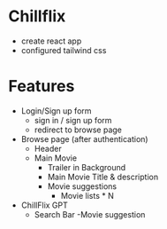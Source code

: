 # Chillflix
  - create react app
  - configured tailwind css

# Features
 - Login/Sign up form
   - sign in / sign up form
   - redirect to browse page
 - Browse page (after authentication)
   - Header  
   - Main Movie
     - Trailer in Background
     - Main Movie Title & description
     - Movie suggestions
       - Movie lists * N
 - ChillFlix GPT
   - Search Bar
   -Movie suggestion